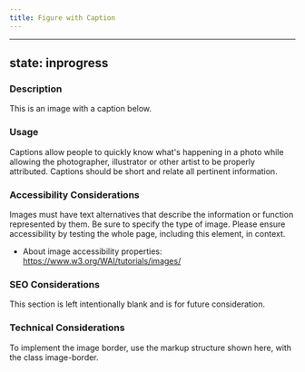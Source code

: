 ```yaml
---
title: Figure with Caption
---
```


---
state: inprogress
---

### Description
This is an image with a caption below.

### Usage
Captions allow people to quickly know what's happening in a photo while allowing the photographer, illustrator or other artist to be properly attributed. Captions should be short and relate all pertinent information.

### Accessibility Considerations
Images must have text alternatives that describe the information or function represented by them. Be sure to specify the type of image. Please ensure accessibility by testing the whole page, including this element, in context.

* About image accessibility properties: https://www.w3.org/WAI/tutorials/images/

### SEO Considerations
This section is left intentionally blank and is for future consideration.

### Technical Considerations
To implement the image border, use the markup structure shown here, with the class image-border.
